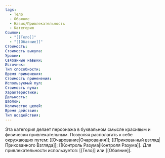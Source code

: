 ```yaml
---
tags:
  - Тело
  - Обаяние
  - Навык/Привлекательность
  - Категория
Ссылки:
  - "[[Тело]]"
  - "[[Обаяние]]"
Стоимость:
Стоимость выкупа:
Уровни:
Связанные навыки:
Источник:
Тип способности:
Время применения:
Стоимость применения:
Используемый пул:
Стоимость пула:
Характеристики:
Дальность:
Шаблон:
Количество целей:
Время действия:
Тип воздействия:
---
```

Эта категория делает персонажа в буквальном смысле красивым и физически привлекательным. Позволяя располагать к себе окружающих путем: [[Очарование|Очарования]]; [[Прикованный взгляд|Прикованного Взгляда]]; [[Контроль Разума|Контроля Разума]]. Для привлекательности используется: [[Тело]] или [[Обаяние]]. 